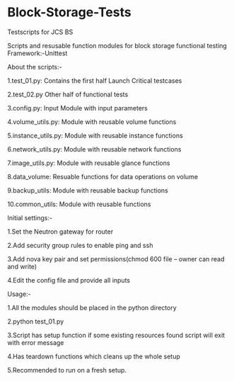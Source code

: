 # Block-Storage-Tests

Testscripts for JCS BS


Scripts and resusable function modules for block storage functional testing Framework:-Unittest

About the scripts:- 

1.test_01.py: Contains the first half Launch Critical testcases

2.test_02.py Other half of functional tests

3.config.py: Input Module with input parameters

4.volume_utils.py: Module with reusable volume functions

5.instance_utils.py: Module with reusable instance functions

6.network_utils.py: Module with reusable network functions

7.image_utils.py: Module with reusable glance functions

8.data_volume: Resuable functions for data operations on volume

9.backup_utils: Module with reusable backup functions

10.common_utils: Module with reusable functions

Initial settings:-

1.Set the Neutron gateway for router

2.Add security group rules to enable ping and ssh

3.Add nova key pair and set permissions(chmod 600 file – owner can read and write)

4.Edit the config file and provide all inputs

Usage:-

1.All the modules should be placed in the python directory

2.python test_01.py

3.Script has setup function if some existing resources found script will exit with error message

4.Has teardown functions which cleans up the whole setup

5.Recommended to run on a fresh setup.

